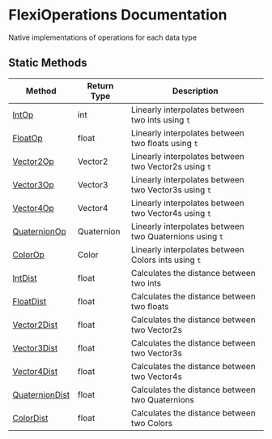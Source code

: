 # FlexiOperations Documentation
Native implementations of operations for each data type

## Static Methods
| Method | Return Type | Description |
| - | - | - |
| [IntOp](IntOp.md) | int | Linearly interpolates between two ints using `t` |
| [FloatOp](FloatOp.md) | float | Linearly interpolates between two floats using `t` |
| [Vector2Op](Vector2Op.md) | Vector2 | Linearly interpolates between two Vector2s using `t` |
| [Vector3Op](Vector3Op.md) | Vector3 | Linearly interpolates between two Vector3s using `t` |
| [Vector4Op](Vector4Op.md) | Vector4 | Linearly interpolates between two Vector4s using `t` |
| [QuaternionOp](QuaternionOp.md) | Quaternion | Linearly interpolates between two Quaternions using `t` |
| [ColorOp](ColorOp.md) | Color | Linearly interpolates between Colors ints using `t` |
| [IntDist](IntDist.md) | float | Calculates the distance between two ints |
| [FloatDist](FloatDist.md) | float | Calculates the distance between two floats |
| [Vector2Dist](Vector2Dist.md) | float | Calculates the distance between two Vector2s |
| [Vector3Dist](Vector3Dist.md) | float | Calculates the distance between two Vector3s |
| [Vector4Dist](Vector4Dist.md) | float | Calculates the distance between two Vector4s |
| [QuaternionDist](QuaternionDist.md) | float | Calculates the distance between two Quaternions |
| [ColorDist](ColorDist.md) | float | Calculates the distance between two Colors | 
